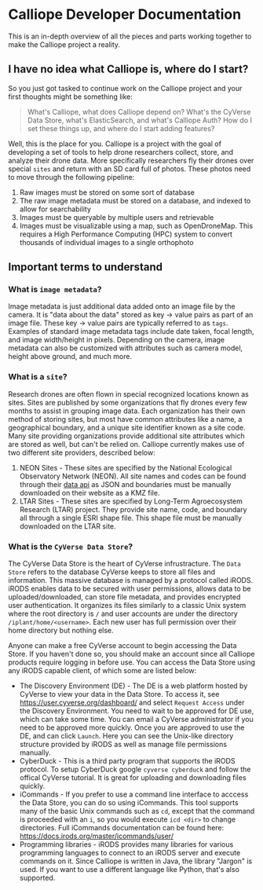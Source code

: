 # Calliope Developer Documentation

This is an in-depth overview of all the pieces and parts working together to make the Calliope project a reality.

## I have no idea what Calliope is, where do I start?

So you just got tasked to continue work on the Calliope project and your first thoughts might be something like:

> What's Calliope, what does Calliope depend on?
> What's the CyVerse Data Store, what's ElasticSearch, and what's Calliope Auth?
> How do I set these things up, and where do I start adding features?

Well, this is the place for you. Calliope is a project with the goal of developing a set of tools to help drone researchers collect, store, and analyze their drone data. More specifically researchers fly their drones over special `sites` and return with an SD card full of photos. These photos need to move through the following pipeline:

1. Raw images must be stored on some sort of database
2. The raw image metadata must be stored on a database, and indexed to allow for searchability
3. Images must be queryable by multiple users and retrievable
4. Images must be visualizable using a map, such as OpenDroneMap. This requires a High Performance Computing (HPC) system to convert thousands of individual images to a single orthophoto
 
## Important terms to understand

### What is `image metadata`?

Image metadata is just additional data added onto an image file by the camera. It is "data about the data" stored as key -> value pairs as part of an image file. These key -> value pairs are typically referred to as `tags`. Examples of standard image metadata tags include date taken, focal length, and image width/height in pixels. Depending on the camera, image metadata can also be customized with attributes such as camera model, height above ground, and much more.

### What is a `site`?

Research drones are often flown in special recognized locations known as sites. Sites are published by some organizations that fly drones every few months to assist in grouping image data. Each organization has their own method of storing sites, but most have common attributes like a name, a geographical boundary, and a unique site identifier known as a site code. Many site providing organizations provide additional site attributes which are stored as well, but can't be relied on. Calliope currently makes use of two different site providers, described below:

1. NEON Sites - These sites are specified by the National Ecological Observatory Network (NEON). All site names and codes can be found through their [data api](http://data.neonscience.org/data-api#/) as JSON and boundaries must be manually downloaded on their website as a KMZ file.
2. LTAR Sites - These sites are specified by Long-Term Agroecosystem Research (LTAR) project. They provide site name, code, and boundary all through a single ESRI shape file. This shape file must be manually downloaded on the LTAR site.

### What is the `CyVerse Data Store`?

The CyVerse Data Store is the heart of CyVerse infrustracture. The `Data Store` refers to the database CyVerse keeps to store all files and information. This massive database is managed by a protocol called iRODS. iRODS enables data to be secured with user permissions, allows data to be uploaded/downloaded, can store file metadata, and provides encrypted user authentication. It organizes its files similarly to a classic Unix system where the root directory is `/` and user accounts are under the directory `/iplant/home/<username>`. Each new user has full permission over their home directory but nothing else.

Anyone can make a free CyVerse account to begin accessing the Data Store. If you haven't done so, you should make an account since all Calliope products require logging in before use. You can access the Data Store using any iRODS capable client, of which some are listed below:

- The Discovery Environment (DE) - The DE is a web platform hosted by CyVerse to view your data in the Data Store. To access it, see https://user.cyverse.org/dashboard/ and select `Request Access` under the Discovery Environment. You need to wait to be approved for DE use, which can take some time. You can email a CyVerse administrator if you need to be approved more quickly. Once you are approved to use the DE, and can click `Launch`. Here you can see the Unix-like directory structure provided by iRODS as well as manage file permissions manually.
- CyberDuck - This is a third party program that supports the iRODS protocol. To setup CyberDuck google `cyverse cyberduck` and follow the offical CyVerse tutorial. It is great for uploading and downloading files quickly.
- iCommands - If you prefer to use a command line interface to acccess the Data Store, you can do so using iCommands. This tool supports many of the basic Unix commands such as `cd`, except that the command is proceeded with an `i`, so you would execute `icd <dir>` to change directories. Full iCommands documentation can be found here: https://docs.irods.org/master/icommands/user/
- Programming libraries - iRODS provides many libraries for various programming languages to connect to an iRODS server and execute commands on it. Since Calliope is written in Java, the library "Jargon" is used. If you want to use a different language like Python, that's also supported. 